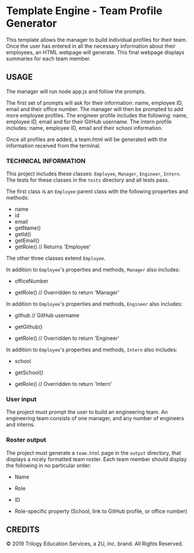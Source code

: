 # Template Engine - Team Profile Generator

This template allows the manager to build individual profiles for their team. Once the user has entered in all the necessary information about their employees, an HTML webpage will generate. This final webpage displays summaries for each team member.


## USAGE

The manager will run node app.js and follow the prompts. 

The first set of prompts will ask for their information: name, employee ID, email and their office number. The manager will then be prompted to add more employee profiles. The engineer profile includes the following: name, employee ID, email and for their GitHub username. The intern profile includes: name, employee ID, email and their school information.

Once all profiles are added, a team.html will be generated with the information received from the terminal. 

### TECHNICAL INFORMATION

This project includes these classes: `Employee`, `Manager`, `Engineer`,
`Intern`. The tests for these classes in the `tests` directory and all tests pass.

The first class is an `Employee` parent class with the following properties and
methods:

  * name
  * id
  * email
  * getName()
  * getId()
  * getEmail()
  * getRole() // Returns 'Employee'

The other three classes extend `Employee`. 

In addition to `Employee`'s properties and methods, `Manager` also includes:

  * officeNumber

  * getRole() // Overridden to return 'Manager'

In addition to `Employee`'s properties and methods, `Engineer` also includes:

  * github  // GitHub username

  * getGithub()

  * getRole() // Overridden to return 'Engineer'

In addition to `Employee`'s properties and methods, `Intern` also includes:

  * school 

  * getSchool()

  * getRole() // Overridden to return 'Intern'

### User input

The project must prompt the user to build an engineering team. An engineering
team consists of one manager, and any number of engineers and interns.

### Roster output

The project must generate a `team.html` page in the `output` directory, that displays a nicely formatted team roster. Each team member should display the following in no particular order:

  * Name

  * Role

  * ID

  * Role-specific property (School, link to GitHub profile, or office number)


## CREDITS
© 2019 Trilogy Education Services, a 2U, Inc. brand. All Rights Reserved.
